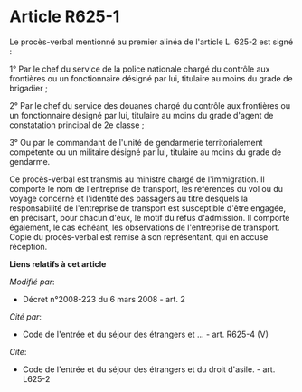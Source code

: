 # Article R625-1

Le procès-verbal mentionné au premier alinéa de l'article L. 625-2 est signé : 

1° Par le chef du service de la police nationale chargé du contrôle aux frontières ou un fonctionnaire désigné par lui,
titulaire au moins du grade de brigadier ; 

2° Par le chef du service des douanes chargé du contrôle aux frontières ou un fonctionnaire désigné par lui, titulaire au
moins du grade d'agent de constatation principal de 2e classe ; 

3° Ou par le commandant de l'unité de gendarmerie territorialement compétente ou un militaire désigné par lui, titulaire au
moins du grade de gendarme. 

Ce procès-verbal est transmis au ministre chargé de l'immigration. Il comporte le nom de l'entreprise de transport, les
références du vol ou du voyage concerné et l'identité des passagers au titre desquels la responsabilité de l'entreprise de
transport est susceptible d'être engagée, en précisant, pour chacun d'eux, le motif du refus d'admission. Il comporte
également, le cas échéant, les observations de l'entreprise de transport. Copie du procès-verbal est remise à son
représentant, qui en accuse réception.

**Liens relatifs à cet article**

_Modifié par_:

  - Décret n°2008-223 du 6 mars 2008 - art. 2

_Cité par_:

  - Code de l'entrée et du séjour des étrangers et ... - art. R625-4 (V)

_Cite_:

  - Code de l'entrée et du séjour des étrangers et du droit d'asile. - art. L625-2
